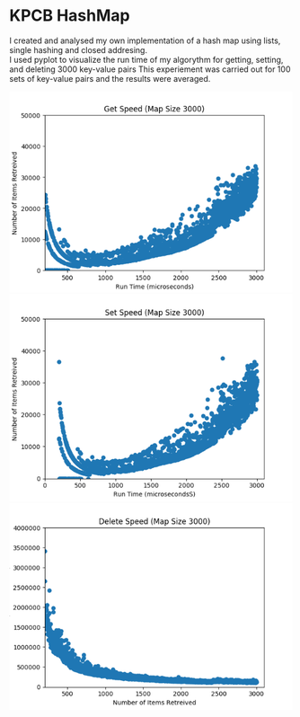 # KPCB HashMap
I created and analysed my own implementation of a hash map using lists, single hashing and closed addresing. <br />
I used pyplot to visualize the run time of my algorythm for getting, setting, and deleting 3000 key-value pairs
This experiement was carried out for 100 sets of key-value pairs and the results were averaged. 

![ScreenShot](Get-3000-items.png)
![ScreenShot](Set-3000-items.png)
![ScreenShot](Delete-3000-items.png)
